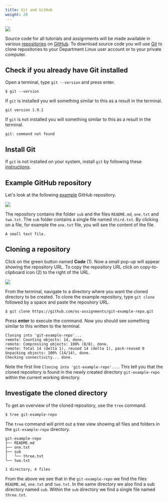 ```yaml
---
title: Git and GitHub
weight: 20
---
```


![](/v1/images/prerequisites/git-and-github/git-github.jpg?width=400px)

Source code for all tutorials and assignments will be made available in
various [repositories][repos] on [GitHub][github]. To
download source code you will use [Git][git] to clone repositories to your
Department Linux user account or to your private computer.

[repos]: https://github.com/os-ospp-dsp
[git]: https://en.wikipedia.org/wiki/Git
[github]: https://en.wikipedia.org/wiki/GitHub
[repository]: https://en.wikipedia.org/wiki/Repository_(version_control)

## Check if you already have Git installed

Open a terminal, type `git --version` and press enter. 

``` text
$ git --version
```

If `git` is installed you will something similar to this as a result in the
terminal.

``` text
git version 1.9.1
```

If `git` is not installed you will something similar to this as a result in the
terminal.

``` text
git: command not found
```

## Install Git

If `git` is not installed on your system, install `git` by following
these
[instructions](https://git-scm.com/book/en/v2/Getting-Started-Installing-Git).

## Example GitHub repository

Let's look at the following [example][example-repo] GitHub repository.

[example-repo]: https://github.com/os-ospp-dsp/git-example-repo

![](/v1/images/prerequisites/git-and-github/example-github-repository.png?classes=border)

The repository contains the folder `sub` and the files `README.md`, `one.txt`
and `two.txt`. The `sub` folder contains a single file named `third.txt`.
By clicking on a file, for example the `one.txt` file,  you will see the content of the file.

``` text
A small text file.
```

## Cloning a repository

Click on the green button named **Code** (1). Now a small pop-up will
appear showing the repository URL. To copy the repository URL click on
copy-to-clipboard icon <i class="far fa-clone"></i> (2) to the right of the URL.

![](/v1/images/prerequisites/git-and-github/example-github-repository-clone-or-download-copy-to-clipboard.png)

From the terminal, navigate to a directory where you want the cloned directory
to be created. To clone the example repository, type `git clone` followed by a space and paste the repository URL. 

``` text
$ git clone https://github.com/os-assignments/git-example-repo.git
```

Press **enter** to execute the command. Now you should see something similar to this written to the terminal.

``` text
Cloning into 'git-example-repo'...
remote: Counting objects: 14, done.
remote: Compressing objects: 100% (8/8), done.
remote: Total 14 (delta 1), reused 14 (delta 1), pack-reused 0
Unpacking objects: 100% (14/14), done.
Checking connectivity... done.
```

Note the first line `Cloning into 'git-example-repo'...`. This tell
you that the cloned repository is found in the newly created directory `git-example-repo`
within the current working directory.

## Investigate the cloned directory

To get an overview of the cloned repository, use the `tree` command.

``` text
$ tree git-example-repo
```

The `tree` command will print out a tree view showing all files and folders in
the `git-example-repo` directory.

``` text
git-example-repo
├── README.md
├── one.txt
├── sub
│   └── three.txt
└── two.txt

1 directory, 4 files
```

From the above we see that in the `git-example-repo` we find the files
`README.md`, `one.txt` and `two.txt`. In the same directory we also find a sub
directory named `sub`. Within the `sub` directory we find a single file named
`three.txt`.
